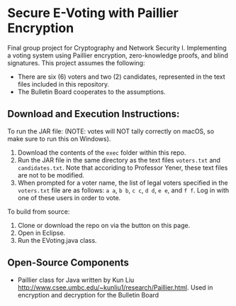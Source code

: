 # Secure E-Voting with Paillier Encryption

Final group project for Cryptography and Network Security I. Implementing a voting system using Paillier encryption, zero-knowledge proofs, and blind signatures. This project assumes the following:

* There are six (6) voters and two (2) candidates, represented in the text files included in this repository.
* The Bulletin Board cooperates to the assumptions.

Download and Execution Instructions:
------------------------------------

To run the JAR file: (NOTE: votes will NOT tally correctly on macOS, so make sure to run this on Windows).

1. Download the contents of the ```exec``` folder within this repo.
2. Run the JAR file in the same directory as the text files ```voters.txt``` and ```candidates.txt```. Note that accoriding to Professor Yener, these text files are not to be modified.
3. When prompted for a voter name, the list of legal voters specified in the ```voters.txt``` file are as follows: ```a a```, ```b b```, ```c c```, ```d d```, ```e e```, and ```f f```. Log in with one of these users in order to vote.

To build from source:

1. Clone or download the repo on via the button on this page.
2. Open in Eclipse.
3. Run the EVoting.java class.


Open-Source Components
----------------------

* Paillier class for Java written by Kun Liu <http://www.csee.umbc.edu/~kunliu1/research/Paillier.html>. Used in encryption and decryption for the Bulletin Board 
